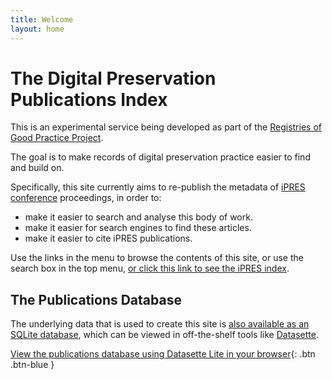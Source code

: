 ```yaml
---
title: Welcome
layout: home
---
```


# The Digital Preservation Publications Index

This is an experimental service being developed as part of the [Registries of Good Practice Project](https://github.com/digipres/registries-of-practice-project).

The goal is to make records of digital preservation practice easier to find and build on.

Specifically, this site currently aims to re-publish the metadata of [iPRES conference](https://ipres-conference.org/) proceedings, in order to:

- make it easier to search and analyse this body of work.
- make it easier for search engines to find these articles.
- make it easier to cite iPRES publications.

Use the links in the menu to browse the contents of this site, or use the search box in the top menu, [or click this link to see the iPRES index](./ipres/).

## The Publications Database

The underlying data that is used to create this site is [also available as an SQLite database](https://github.com/digipres/digipres-practice-index/tree/main/releases), which can be viewed in off-the-shelf tools like [Datasette](https://datasette.io/).

[View the publications database using Datasette Lite in your browser](https://lite.datasette.io/?url=https%3A%2F%2Fraw.githubusercontent.com%2Fdigipres%2Fdigipres-practice-index%2Fmain%2Freleases%2Fpractice.db#/practice/publications?_search=&_filter_column=&_filter_op=exact&_filter_value=&_sort=year&_sort_by_desc=on&_facet=year&_facet=license&_facet=language&_facet=type&_facet_array=keywords&_facet_array=creators&_facet_array=institutions&_facet_size=8&_searchmode=raw){: .btn .btn-blue }


